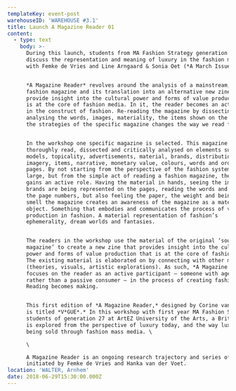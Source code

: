 ```yaml
---
templateKey: event-post
warehouseID: 'WAREHOUSE #3.1'
title: Launch A Magazine Reader 01
content:
  - type: text
    body: >-
      During this launch, students from MA Fashion Strategy generation 27
      discuss the representation and meaning of luxury in the fashion magazine
      with Femke de Vries and Line Arngaard & Sonia Oet (*A March Issue*).


      *A Magazine Reader* revolves around the analysis of a mainstream, high-end
      fashion magazine and its translation into an alternative new zine to
      provide insight into the cultural power and forms of value production that
      is at the core of fashion media. In it, the reader becomes an active actor
      in the construct of fashion. Re-reading the magazine by dissecting it,
      analysing the words, images, materiality, the items shown on the pages and
      the strategies of the specific magazine changes the way we read fashion.


      In the workshop one specific magazine is selected. This magazine is
      thoroughly read, dissected and critically analysed on elements such as
      models, topicality, advertisements, material, brands, distribution,
      imagery, items, narrative, monetary value, colours, words and order of
      pages. By not starting from the perspective of the fashion system at
      large, but from the simple act of reading a fashion magazine, the reader
      gains an active role. Having the material in hands, seeing the images, how
      brands are being represented on the pages, reading the words and tracing
      the page numbers, but also feeling the paper, the weight and being able to
      smell the magazine creates an awareness of the magazine as a material
      object. Something that embodies and communicates the process of value
      production in fashion. A material representation of fashion’s
      ephemerality, dream worlds and fantasies.


      The readers in the workshop use the material of the original ‘source
      magazine’ to create a new zine that provides insight into the cultural
      power and forms of value production that is at the core of fashion media.
      The existing material is elaborated on by connecting with other material
      (theories, visuals, artistic explorations). As such, *A Magazine Reader*
      focuses on the reader as an active participant – someone with agency
      rather than a passive consumer – in the process of creating fashion.
      Reading becomes making.


      This first edition of *A Magazine Reader,* designed by Corine van der Wal
      is titled *V*GUE*.* In this workshop with first year MA Fashion Strategy
      students of generation 27 at ArtEZ University of the Arts, a British Vogue
      is explored from the perspective of luxury today, and the way luxury is
      being sold through fashion mass media. \

      \

      A Magazine Reader is an ongoing research trajectory and series of zines
      initiated by Femke de Vries and Hanka van der Voet.
location: 'WALTER, Arnhem'
date: 2018-06-29T15:30:00.000Z
---
```

